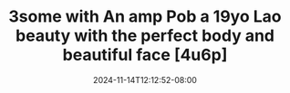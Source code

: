 --- 
title: "3some with An amp Pob a 19yo Lao beauty with the perfect body and beautiful face [4u6p]"
description: "nonton  video bokep 3some with An amp Pob a 19yo Lao beauty with the perfect body and beautiful face [4u6p]  tele full vidio  "
date: 2024-11-14T12:12:52-08:00
file_code: "teyvnbngfkoi"
draft: false
cover: "6zhs8vyiiy5wqcfm.jpg"
tags: ["with", "amp", "Pob", "Lao", "beauty", "with", "the", "perfect", "body", "and", "beautiful", "face", "bokep-indo", "bokep-viral", "bokep-ig"]
length: 3353
fld_id: "1483171"
foldername: "Asian s3x diary laos id telegram"
categories: ["Asian s3x diary laos id telegram"]
views: 0
---